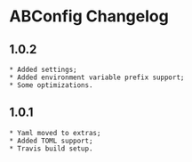 ABConfig Changelog
==================


1.0.2
-----

    * Added settings;
    * Added environment variable prefix support;
    * Some optimizations.


1.0.1
-----

    * Yaml moved to extras;
    * Added TOML support;
    * Travis build setup.